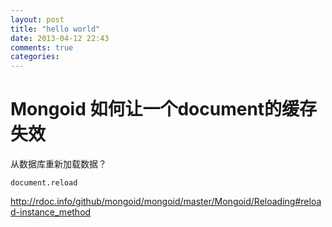 ```yaml
---
layout: post
title: "hello world"
date: 2013-04-12 22:43
comments: true
categories: 
---
```

# Mongoid 如何让一个document的缓存失效
从数据库重新加载数据？

    document.reload

http://rdoc.info/github/mongoid/mongoid/master/Mongoid/Reloading#reload-instance_method

